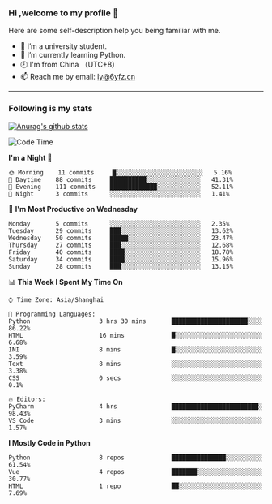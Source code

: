 ### Hi ,welcome to my profile 👋
Here are some self-description help you being familiar with me.
<!--
**liuyunfz/liuyunfz** is a ✨ _special_ ✨ repository because its `README.md` (this file) appears on your GitHub profile.
- 👯 I’m looking to collaborate on ...
- 🤔 I’m looking for help with ...
Here are some ideas to get you started:
-->
- 🏫 I’m a university student.
- 💪 I’m currently learning Python.
- 🕗 I'm from China （UTC+8）
- 📫 Reach me by email: [ly@6yfz.cn](mailto:ly@6yfz.cn)
  
---
### Following is my stats
  
[![Anurag's github stats](https://github-readme-stats.vercel.app/api?username=liuyunfz)](https://github.com/anuraghazra/github-readme-stats)
  
<!--START_SECTION:waka-->
![Code Time](http://img.shields.io/badge/Code%20Time-0%20secs-blue)

**I'm a Night 🦉** 

```text
🌞 Morning    11 commits     █░░░░░░░░░░░░░░░░░░░░░░░░   5.16% 
🌆 Daytime    88 commits     ██████████░░░░░░░░░░░░░░░   41.31% 
🌃 Evening    111 commits    █████████████░░░░░░░░░░░░   52.11% 
🌙 Night      3 commits      ░░░░░░░░░░░░░░░░░░░░░░░░░   1.41%

```
📅 **I'm Most Productive on Wednesday** 

```text
Monday       5 commits      ░░░░░░░░░░░░░░░░░░░░░░░░░   2.35% 
Tuesday      29 commits     ███░░░░░░░░░░░░░░░░░░░░░░   13.62% 
Wednesday    50 commits     █████░░░░░░░░░░░░░░░░░░░░   23.47% 
Thursday     27 commits     ███░░░░░░░░░░░░░░░░░░░░░░   12.68% 
Friday       40 commits     ████░░░░░░░░░░░░░░░░░░░░░   18.78% 
Saturday     34 commits     ████░░░░░░░░░░░░░░░░░░░░░   15.96% 
Sunday       28 commits     ███░░░░░░░░░░░░░░░░░░░░░░   13.15%

```


📊 **This Week I Spent My Time On** 

```text
⌚︎ Time Zone: Asia/Shanghai

💬 Programming Languages: 
Python                   3 hrs 30 mins       █████████████████████░░░░   86.22% 
HTML                     16 mins             █░░░░░░░░░░░░░░░░░░░░░░░░   6.68% 
INI                      8 mins              █░░░░░░░░░░░░░░░░░░░░░░░░   3.59% 
Text                     8 mins              ░░░░░░░░░░░░░░░░░░░░░░░░░   3.38% 
CSS                      0 secs              ░░░░░░░░░░░░░░░░░░░░░░░░░   0.1%

🔥 Editors: 
PyCharm                  4 hrs               ████████████████████████░   98.43% 
VS Code                  3 mins              ░░░░░░░░░░░░░░░░░░░░░░░░░   1.57%

```

**I Mostly Code in Python** 

```text
Python                   8 repos             ███████████████░░░░░░░░░░   61.54% 
Vue                      4 repos             ███████░░░░░░░░░░░░░░░░░░   30.77% 
HTML                     1 repo              ██░░░░░░░░░░░░░░░░░░░░░░░   7.69%

```



<!--END_SECTION:waka-->
